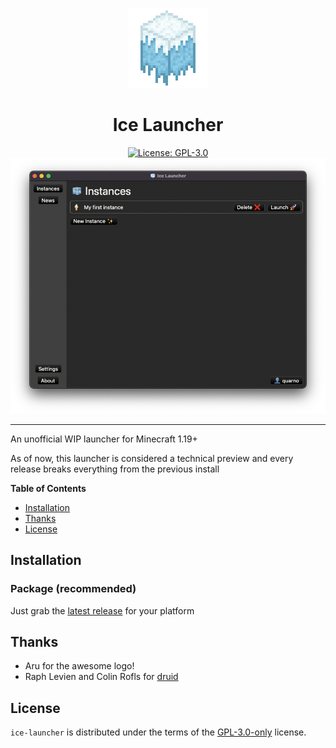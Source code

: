 <p align="center">
<img src="ice-launcher.png" alt="Ice Launcher Logo" height="128px">
</p>

<h1 align="center">Ice Launcher</h1>

<p align="center">
<a href="https://github.com/mq1/ice-launcher/blob/main/LICENSE"><img alt="License: GPL-3.0" src="https://img.shields.io/github/license/mq1/ice-launcher"></a>

<img alt="screenshot" src="screenshot.png">

-----

An unofficial WIP launcher for Minecraft 1.19+

As of now, this launcher is considered a technical preview and every release breaks everything from the previous install

**Table of Contents**

- [Installation](#installation)
- [Thanks](#thanks)
- [License](#license)

## Installation

### Package (recommended)

Just grab the [latest release](https://github.com/mq1/ice-launcher/releases/latest) for your platform

## Thanks

- Aru for the awesome logo!
- Raph Levien and Colin Rofls for [druid](https://github.com/linebender/druid)

## License

`ice-launcher` is distributed under the terms of the [GPL-3.0-only](https://spdx.org/licenses/GPL-3.0-only.html) license.

